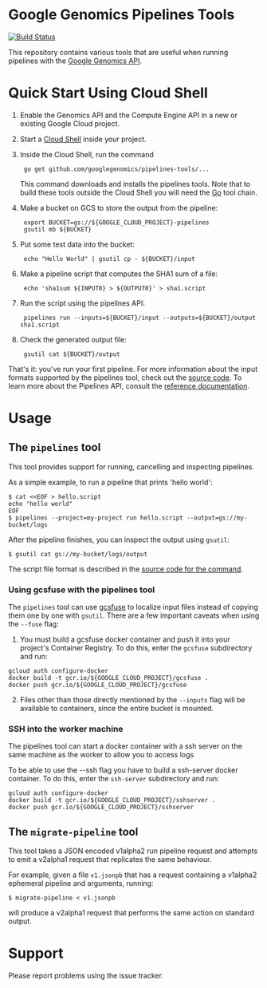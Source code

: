 # Google Genomics Pipelines Tools
[![Build Status](https://travis-ci.org/googlegenomics/pipelines-tools.svg?branch=master)](https://travis-ci.org/googlegenomics/pipelines-tools)

This repository contains various tools that are useful when running pipelines
with the [Google Genomics API][1]. 

# Quick Start Using Cloud Shell

1. Enable the Genomics API and the Compute Engine API in a new or existing
Google Cloud project.
2. Start a [Cloud Shell][cloud-shell] inside your project.
3. Inside the Cloud Shell, run the command

        go get github.com/googlegenomics/pipelines-tools/...

   This command downloads and installs the pipelines tools.  Note that to build
   these tools outside the Cloud Shell you will need the [Go][2] tool chain.

4. Make a bucket on GCS to store the output from the pipeline:

        export BUCKET=gs://${GOOGLE_CLOUD_PROJECT}-pipelines
        gsutil mb ${BUCKET}

5. Put some test data into the bucket:

        echo "Hello World" | gsutil cp - ${BUCKET}/input

6. Make a pipeline script that computes the SHA1 sum of a file:

        echo 'sha1sum ${INPUT0} > ${OUTPUT0}' > sha1.script

7. Run the script using the pipelines API:

        pipelines run --inputs=${BUCKET}/input --outputs=${BUCKET}/output sha1.script

8. Check the generated output file:

        gsutil cat ${BUCKET}/output

That's it: you've run your first pipeline.  For more information about the
input formats supported by the pipelines tool, check out the [source code][3].
To learn more about the Pipelines API, consult the [reference
documentation][api-reference].

# Usage

## The `pipelines` tool

This tool provides support for running, cancelling and inspecting pipelines.

As a simple example, to run a pipeline that prints 'hello world':

```
$ cat <<EOF > hello.script
echo "hello world"
EOF
$ pipelines --project=my-project run hello.script --output=gs://my-bucket/logs
```

After the pipeline finishes, you can inspect the output using `gsutil`:

```
$ gsutil cat gs://my-bucket/logs/output
```

The script file format is described in the [source code for the command][3].

### Using gcsfuse with the pipelines tool

The `pipelines` tool can use [gcsfuse][gcs-fuse] to localize input files
instead of copying them one by one with `gsutil`.  There are a few important
caveats when using the `--fuse` flag:

1. You must build a gcsfuse docker container and push it into your project's
Container Registry.  To do this, enter the `gcsfuse` subdirectory and run:

```
gcloud auth configure-docker
docker build -t gcr.io/${GOOGLE_CLOUD_PROJECT}/gcsfuse .
docker push gcr.io/${GOOGLE_CLOUD_PROJECT}/gcsfuse
```

2. Files other than those directly mentioned by the `--inputs` flag will be
available to containers, since the entire bucket is mounted.

### SSH into the worker machine

The pipelines tool can start a docker container with a ssh server on the same 
machine as the worker to allow you to access logs

To be able to use the --ssh flag you have to build a ssh-server docker container. 
To do this, enter the `ssh-server` subdirectory and run: 

```
gcloud auth configure-docker
docker build -t gcr.io/${GOOGLE_CLOUD_PROJECT}/sshserver .
docker push gcr.io/${GOOGLE_CLOUD_PROJECT}/sshserver
```

## The `migrate-pipeline` tool

This tool takes a JSON encoded v1alpha2 run pipeline request and attempts to
emit a v2alpha1 request that replicates the same behaviour.

For example, given a file `v1.jsonpb` that has a request containing a v1alpha2
ephemeral pipeline and arguments, running:

```
$ migrate-pipeline < v1.jsonpb
```

will produce a v2alpha1 request that performs the same action on standard
output.

# Support

Please report problems using the issue tracker.

[1]: https://cloud.google.com/genomics
[2]: https://golang.org/
[3]: https://github.com/googlegenomics/pipelines-tools/blob/master/pipelines/internal/commands/run/run.go#L18
[cloud-shell]: https://cloud.google.com/shell/docs/quickstart
[api-reference]: https://cloud.google.com/genomics/reference/rest/v2alpha1/pipelines/run
[gcs-fuse]: https://cloud.google.com/storage/docs/gcs-fuse

